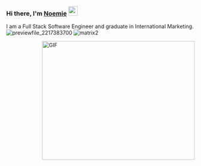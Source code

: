 ### Hi there, I'm <a href="noemiegrau.github.io/react-portfolio/" target="_blank">Noemie</a> <img src="https://media.giphy.com/media/hvRJCLFzcasrR4ia7z/giphy.gif" width="25px">

I am a Full Stack Software Engineer and graduate in International Marketing. <!-- I love to learn-->
![previewfile_2217383700](https://user-images.githubusercontent.com/78329298/136610841-57319dfd-4ec7-4e92-a150-bb9118fac930.gif)
![matrix2](https://user-images.githubusercontent.com/78329298/136611862-50022297-85e9-4a90-9933-29826c547189.gif)


<img align="right" alt="GIF" src="https://github.com/Gapur/Gapur/blob/master/coding.gif?raw=true" width="408" height="318" />


<!--
- 🔭 I’m currently working on ...
- 🌱 I’m currently learning ...
- 👯 I’m looking to collaborate on ...
- 🤔 I’m looking for help with ...
- 💬 Ask me about ...
- 📫 How to reach me: ...
- 😄 Pronouns: ...
- ⚡ Fun fact: ...
-->
